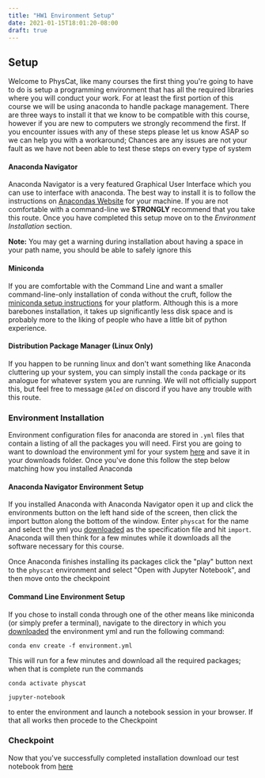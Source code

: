 ```yaml
---
title: "HW1 Environment Setup"
date: 2021-01-15T18:01:20-08:00
draft: true
---
```



## Setup

Welcome to PhysCat, like many courses the first thing you're going to have to do is setup a programming environment that has all the required libraries where you will conduct your work. For at least the first portion of this course we will be using anaconda to handle package management. There are three ways to install it that we know to be compatible with this course, however if you are new to computers we strongly recommend the first. If you encounter issues with any of these steps please let us know ASAP so we can help you with a workaround; Chances are any issues are not your fault as we have not been able to test these steps on every type of system

#### Anaconda Navigator

Anaconda Navigator is a very featured Graphical User Interface which you can use to interface with anaconda. The best way to install it is to follow the instructions on [Anacondas Website](https://docs.anaconda.com/anaconda/install/) for your machine. If you are not comfortable with a command-line we **STRONGLY** recommend that you take this route. Once you have completed this setup move on to the *Environment Installation* section.

**Note:** You may get a warning during installation about having a space in your path name, you should be able to safely ignore this

#### Miniconda

If you are comfortable with the Command Line and want a smaller command-line-only installation of conda without the cruft, follow the [miniconda setup instructions](https://docs.conda.io/en/latest/miniconda.html) for your platform. Although this is a more barebones installation, it takes up significantly less disk space and is probably more to the liking of people who have a little bit of python experience.

#### Distribution Package Manager (Linux Only)

If you happen to be running linux and don't want something like Anaconda cluttering up your system, you can simply install the `conda` package or its analogue for whatever system you are running. We will not officially support this, but feel free to message *`@Aled`* on discord if you have any trouble with this route.

### Environment Installation

Environment configuration files for anaconda are stored in `.yml` files that contain a listing of all the packages you will need. First you are going to want to download the environment yml for your system [here](http://spooky.ld-cd.net/physcat/environment.yml) and save it in your downloads folder.
Once you've done this follow the step below matching how you installed Anaconda

#### Anaconda Navigator Environment Setup

If you installed Anaconda with Anaconda Navigator open it up and click the environments button on the left hand side of the screen, then click the import button along the bottom of the window. Enter `physcat` for the name and select the yml you [downloaded](http://spooky.ld-cd.net/physcat/environment.yml) as the specification file and hit `import`. Anaconda will then think for a few minutes while it downloads all the software necessary for this course.

Once Anaconda finishes installing its packages click the "play" button next to the `physcat` environment and select "Open with Jupyter Notebook", and then move onto the checkpoint

#### Command Line Environment Setup

If you chose to install conda through one of the other means like miniconda (or simply prefer a terminal), navigate to the directory in which you [downloaded](http://spooky.ld-cd.net/physcat/environment.yml) the environment yml and run the following command:

```shell
conda env create -f environment.yml
```

This will run for a few minutes and download all the required packages; when that is complete run the commands

```shell
conda activate physcat

jupyter-notebook
```

to enter the environment and launch a notebook session in your browser. If that all works then procede to the Checkpoint

### Checkpoint

Now that you've successfully completed installation download our test notebook from [here](http://spooky.ld-cd.net/physcat/hw1-p1.ipynb)